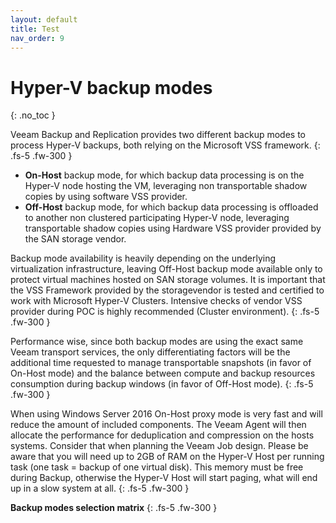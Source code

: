 ```yaml
---
layout: default
title: Test
nav_order: 9
---
```


# Hyper-V backup modes
{: .no_toc }

Veeam Backup and Replication provides two different backup modes to process Hyper-V backups, both relying on the Microsoft VSS framework.
{: .fs-5 .fw-300 }


* **On-Host** backup mode, for which backup data processing is on the Hyper-V node hosting the VM, leveraging non transportable shadow copies by using software VSS provider.
* **Off-Host** backup mode, for which backup data processing is offloaded to another non clustered participating Hyper-V node, leveraging transportable shadow copies using Hardware VSS provider provided by the SAN storage vendor.


Backup mode availability is heavily depending on the underlying virtualization infrastructure, leaving Off-Host backup mode available only to protect virtual machines hosted on SAN storage volumes. It is important that the VSS Framework provided by the storagevendor is tested and certified to work with Microsoft Hyper-V Clusters. Intensive checks of vendor VSS provider during POC is highly recommended (Cluster environment).
{: .fs-5 .fw-300 }

Performance wise, since both backup modes are using the exact same Veeam transport services, the only differentiating factors will be the additional time requested to manage transportable snapshots (in favor of On-Host mode) and the balance between compute and backup resources consumption during backup windows (in favor of Off-Host mode).
{: .fs-5 .fw-300 }

When using Windows Server 2016 On-Host proxy mode is very fast and will reduce the amount of included components. The Veeam Agent will then allocate the performance for deduplication and compression on the hosts systems. Consider that when planning the Veeam Job design. Please be aware that you will need up to 2GB of RAM on the Hyper-V Host per running task (one task = backup of one virtual disk). This memory must be free during Backup, otherwise the Hyper-V Host will start paging, what will end up in a slow system at all.
{: .fs-5 .fw-300 }

**Backup modes selection matrix**
{: .fs-5 .fw-300 }




